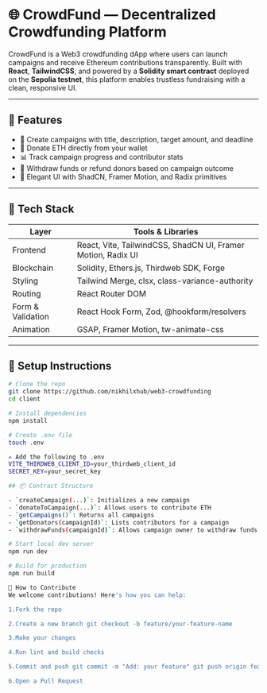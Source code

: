 # 🌐 CrowdFund — Decentralized Crowdfunding Platform

CrowdFund is a Web3 crowdfunding dApp where users can launch campaigns and receive Ethereum contributions transparently. Built with **React**, **TailwindCSS**, and powered by a **Solidity smart contract** deployed on the **Sepolia testnet**, this platform enables trustless fundraising with a clean, responsive UI.

---

## 🚀 Features

- 📝 Create campaigns with title, description, target amount, and deadline
- 💸 Donate ETH directly from your wallet
- 📊 Track campaign progress and contributor stats
- 🔐 Withdraw funds or refund donors based on campaign outcome
- 🎨 Elegant UI with ShadCN, Framer Motion, and Radix primitives

---

## 🧰 Tech Stack

| Layer        | Tools & Libraries                                                                 |
|--------------|------------------------------------------------------------------------------------|
| Frontend     | React, Vite, TailwindCSS, ShadCN UI, Framer Motion, Radix UI                      |
| Blockchain   | Solidity, Ethers.js, Thirdweb SDK, Forge                                                 |
| Styling      | Tailwind Merge, clsx, class-variance-authority                                    |
| Routing      | React Router DOM                                                                  |
| Form & Validation | React Hook Form, Zod, @hookform/resolvers                                   |
| Animation    | GSAP, Framer Motion, tw-animate-css                                               |

---

## 🔧 Setup Instructions

```bash
# Clone the repo
git clone https://github.com/nikhilxhub/web3-crowdfunding
cd client

# Install dependencies
npm install

# Create .env file
touch .env

✍️ Add the following to .env
VITE_THIRDWEB_CLIENT_ID=your_thirdweb_client_id
SECRET_KEY=your_secret_key

## 📦 Contract Structure

- `createCampaign(...)`: Initializes a new campaign
- `donateToCampaign(...)`: Allows users to contribute ETH
- `getCampaigns()`: Returns all campaigns
- `getDonators(campaignId)`: Lists contributors for a campaign
- `withdrawFunds(campaignId)`: Allows campaign owner to withdraw funds

# Start local dev server
npm run dev

# Build for production
npm run build

🤝 How to Contribute
We welcome contributions! Here's how you can help:

1.Fork the repo

2.Create a new branch git checkout -b feature/your-feature-name

3.Make your changes

4.Run lint and build checks

5.Commit and push git commit -m "Add: your feature" git push origin feature/your-feature-name

6.Open a Pull Request
